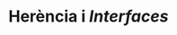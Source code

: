 # Herència i *Interfaces*

<!--
En aquest punt cal parlar de la Interface Comparable<T> amb el mètode compareTo()
-->